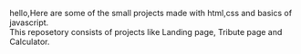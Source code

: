 hello,Here are some of the small projects made with html,css and basics of javascript. 
<br>
This reposetory consists of projects like Landing page, Tribute page and Calculator. 
